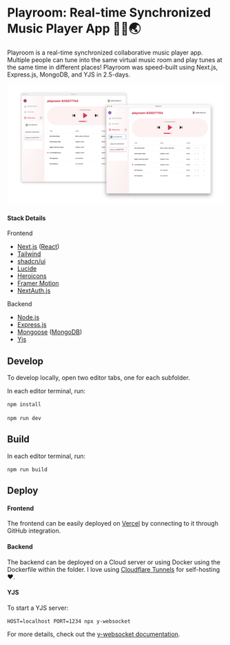 # Playroom: Real-time Synchronized Music Player App 🎵👯🌏

Playroom is a real-time synchronized collaborative music player app. Multiple people can tune into the same virtual music room and play tunes at the same time in different places! Playroom was speed-built using Next.js, Express.js, MongoDB, and YJS in 2.5-days.

![](https://github.com/mattelim/playroom-realtime-music/blob/main/screenshot_duo.png)

#### Stack Details

Frontend

- [Next.js](https://nextjs.org/) ([React](https://react.dev/))
- [Tailwind](https://tailwindcss.com/)
- [shadcn/ui](https://ui.shadcn.com/)
- [Lucide](https://lucide.dev/)
- [Heroicons](https://heroicons.com/)
- [Framer Motion](https://www.framer.com/motion/)
- [NextAuth.js](https://next-auth.js.org/)

Backend

- [Node.js](https://nodejs.org/en)
- [Express.js](https://expressjs.com/)
- [Mongoose](https://mongoosejs.com/) ([MongoDB](https://www.mongodb.com/))
- [Yjs](https://docs.yjs.dev/)

## Develop

To develop locally, open two editor tabs, one for each subfolder.

In each editor terminal, run:

```
npm install

npm run dev
```

## Build

In each editor terminal, run:

```
npm run build
```

## Deploy

#### Frontend

The frontend can be easily deployed on [Vercel](https://vercel.com/) by connecting to it through GitHub integration.

#### Backend

The backend can be deployed on a Cloud server or using Docker using the Dockerfile within the folder. I love using [Cloudflare Tunnels](https://www.cloudflare.com/en-gb/products/tunnel/) for self-hosting ❤️.

#### YJS

To start a YJS server:

```
HOST=localhost PORT=1234 npx y-websocket
```

For more details, check out the [y-websocket documentation](https://github.com/yjs/y-websocket).
